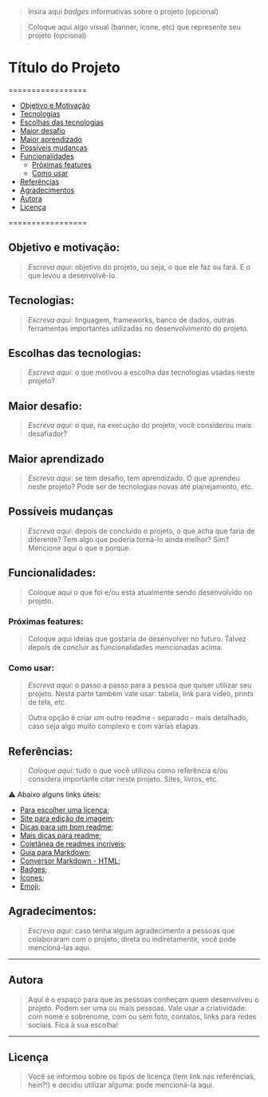 > Insira aqui _badges_ informativas sobre o projeto (opcional)   

> Coloque aqui algo visual (banner, icone, etc) que represente seu projeto (opcional)  

# Título do Projeto

=================

<!--ts-->

- [Objetivo e Motivação](#objetivo-e-motivação)
- [Tecnologias](#tecnologias)
- [Escolhas das tecnologias](#escolhas-das-tecnologias)
- [Maior desafio](#maior-desafio)
- [Maior aprendizado](#maior-aprendizado)
- [Possíveis mudanças](#possíveis-mudanças)
- [Funcionalidades](#funcionalidades)
  - [Próximas features](#próximas-features)
  - [Como usar](#como-usar)
- [Referências](#referências)
- [Agradecimentos](#agradecimentos)
- [Autora](#autora)
- [Licença](#licença)
<!--te-->

=================

## Objetivo e motivação:

>_Escreva aqui_: objetivo do projeto, ou seja, o que ele faz ou fará. E o que levou a desenvolvê-lo.

## Tecnologias:

> _Escreva aqui_: linguagem, frameworks, banco de dados, outras ferramentas importantes utilizadas no desenvolvimento do projeto.

## Escolhas das tecnologias:

> _Escreva aqui_: o que motivou a escolha das tecnologias usadas neste projeto? 

## Maior desafio:

> _Escreva aqui_: o que, na execução do projeto, você considerou mais desafiador? 

## Maior aprendizado

> _Escreva aqui_: se tem desafio, tem aprendizado. O que aprendeu neste projeto? Pode ser de tecnologias novas até planejamento, etc.

## Possíveis mudanças

> _Escreva aqui_: depois de concluído o projeto, o que acha que faria de diferente? Tem algo que poderia torná-lo ainda melhor? Sim? Mencione aqui o que e porque.

## Funcionalidades:

> Coloque aqui o que foi e/ou está atualmente sendo desenvolvido no projeto.

### **Próximas features**:

> Coloque aqui ideias que gostaria de desenvolver no futuro. Talvez depois de concluir as funcionalidades mencionadas acima. 

### **Como usar**:

> _Escreva aqui_: o passo a passo para a pessoa que quiser utilizar seu projeto. Nesta parte também vale usar: tabela, link para vídeo, prints de tela, etc.

> Outra opção é criar um outro readme - separado - mais detalhado, caso seja algo muito complexo e com várias etapas. 

## Referências:

> _Coloque aqui:_ tudo o que você utilizou como referência e/ou considera importante citar neste projeto. Sites, livros, etc.

⚠ Abaixo alguns links úteis:

- [Para escolher uma licença](http://escolhaumalicenca.com.br/licencas/);  
- [Site para edição de imagem](https://www.canva.com/);  
- [Dicas para um bom readme](https://dev.to/reginadiana/como-escrever-um-readme-md-sensacional-no-github-4509#o-que-%C3%A9-o-readme);  
- [Mais dicas para readme](https://blog.rocketseat.com.br/como-fazer-um-bom-readme/);  
- [Coletânea de readmes incríveis](https://github.com/matiassingers/awesome-readme);  
- [Guia para Markdown](https://markdown.net.br/sintaxe-basica/);  
- [Conversor Markdown - HTML](https://markdowntohtml.com/);  
- [Badges](https://shields.io/);  
- [Ícones](https://simpleicons.org/);  
- [Emoji](https://emojikeyboard.io/);  

## Agradecimentos:

> _Escreva aqui_: caso tenha algum agradecimento a pessoas que colaboraram com o projeto, direta ou indiretamente, você pode mencioná-las aqui.

---

## Autora

> Aqui é o espaço para que as pessoas conheçam quem desenvolveu o projeto. Podem ser uma ou mais pessoas. Vale usar a criatividade: com nome e sobrenome, com ou sem foto, contatos, links para redes sociais. Fica à sua escolha!

---

## Licença

> Você se informou sobre os tipos de licença (tem link nas referências, hein?!) e decidiu utilizar alguma: pode mencioná-la aqui.